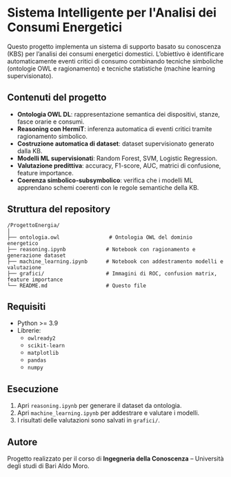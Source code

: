 
# Sistema Intelligente per l'Analisi dei Consumi Energetici

Questo progetto implementa un sistema di supporto basato su conoscenza (KBS) per l’analisi dei consumi energetici domestici. L’obiettivo è identificare automaticamente eventi critici di consumo combinando tecniche simboliche (ontologie OWL e ragionamento) e tecniche statistiche (machine learning supervisionato).

## Contenuti del progetto

- **Ontologia OWL DL**: rappresentazione semantica dei dispositivi, stanze, fasce orarie e consumi.
- **Reasoning con HermiT**: inferenza automatica di eventi critici tramite ragionamento simbolico.
- **Costruzione automatica di dataset**: dataset supervisionato generato dalla KB.
- **Modelli ML supervisionati**: Random Forest, SVM, Logistic Regression.
- **Valutazione predittiva**: accuracy, F1-score, AUC, matrici di confusione, feature importance.
- **Coerenza simbolico-subsymbolico**: verifica che i modelli ML apprendano schemi coerenti con le regole semantiche della KB.

## Struttura del repository

```
/ProgettoEnergia/
│
├── ontologia.owl                # Ontologia OWL del dominio energetico
├── reasoning.ipynb             # Notebook con ragionamento e generazione dataset
├── machine_learning.ipynb      # Notebook con addestramento modelli e valutazione
├── grafici/                    # Immagini di ROC, confusion matrix, feature importance
└── README.md                   # Questo file
```

## Requisiti

- Python >= 3.9
- Librerie:
  - `owlready2`
  - `scikit-learn`
  - `matplotlib`
  - `pandas`
  - `numpy`

## Esecuzione

1. Apri `reasoning.ipynb` per generare il dataset da ontologia.
2. Apri `machine_learning.ipynb` per addestrare e valutare i modelli.
3. I risultati delle valutazioni sono salvati in `grafici/`.

## Autore

Progetto realizzato per il corso di **Ingegneria della Conoscenza** – Università degli studi di Bari Aldo Moro.
